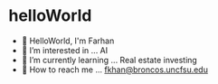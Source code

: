 # helloWorld
- 👋 HelloWorld, I'm Farhan
- 🤖 I’m interested in ... AI
- 🏡 I’m currently learning ... Real estate investing
- 🚀 How to reach me ... fkhan@broncos.uncfsu.edu
